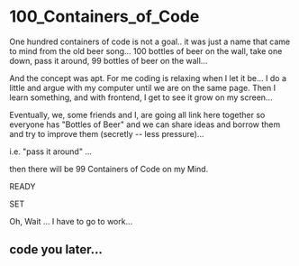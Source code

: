 # 100_Containers_of_Code


One hundred containers of code is not a goal.. it was just a name that came to mind from the old beer song... 100 bottles of beer on the wall, take one down, pass it around, 99 bottles of beer on the wall... 

And the concept was apt.  For me coding is relaxing when I let it be... I do a little and argue with my computer until we are on the same page. Then I learn something, and with frontend, I get to see it grow on my screen...

Eventually, we, some friends and I, are going all link here together so everyone has "Bottles of Beer" and we can share ideas and borrow them and try to improve them (secretly -- less pressure)... 

i.e.  "pass it around" ... 

then there will be 99 Containers of Code on my Mind.

READY 

SET

Oh, Wait ... I have to go to work... 

## code you later... 
